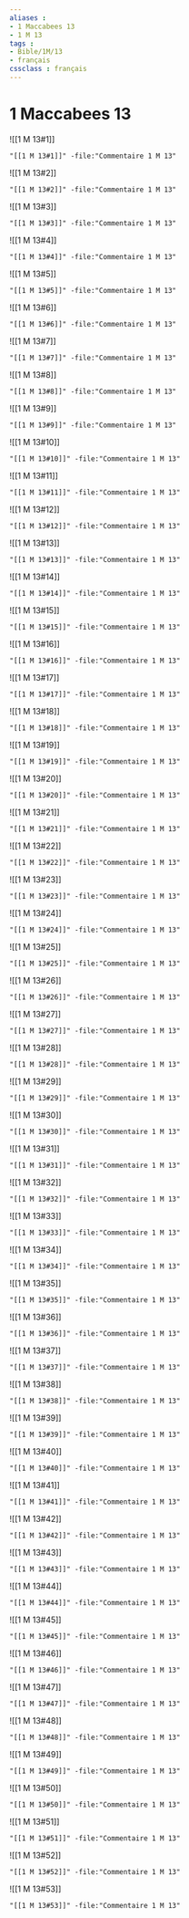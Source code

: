 ```yaml
---
aliases : 
- 1 Maccabees 13
- 1 M 13
tags : 
- Bible/1M/13
- français
cssclass : français
---
```


# 1 Maccabees 13

![[1 M 13#1]]

```query
"[[1 M 13#1]]" -file:"Commentaire 1 M 13"
```

![[1 M 13#2]]

```query
"[[1 M 13#2]]" -file:"Commentaire 1 M 13"
```

![[1 M 13#3]]

```query
"[[1 M 13#3]]" -file:"Commentaire 1 M 13"
```

![[1 M 13#4]]

```query
"[[1 M 13#4]]" -file:"Commentaire 1 M 13"
```

![[1 M 13#5]]

```query
"[[1 M 13#5]]" -file:"Commentaire 1 M 13"
```

![[1 M 13#6]]

```query
"[[1 M 13#6]]" -file:"Commentaire 1 M 13"
```

![[1 M 13#7]]

```query
"[[1 M 13#7]]" -file:"Commentaire 1 M 13"
```

![[1 M 13#8]]

```query
"[[1 M 13#8]]" -file:"Commentaire 1 M 13"
```

![[1 M 13#9]]

```query
"[[1 M 13#9]]" -file:"Commentaire 1 M 13"
```

![[1 M 13#10]]

```query
"[[1 M 13#10]]" -file:"Commentaire 1 M 13"
```

![[1 M 13#11]]

```query
"[[1 M 13#11]]" -file:"Commentaire 1 M 13"
```

![[1 M 13#12]]

```query
"[[1 M 13#12]]" -file:"Commentaire 1 M 13"
```

![[1 M 13#13]]

```query
"[[1 M 13#13]]" -file:"Commentaire 1 M 13"
```

![[1 M 13#14]]

```query
"[[1 M 13#14]]" -file:"Commentaire 1 M 13"
```

![[1 M 13#15]]

```query
"[[1 M 13#15]]" -file:"Commentaire 1 M 13"
```

![[1 M 13#16]]

```query
"[[1 M 13#16]]" -file:"Commentaire 1 M 13"
```

![[1 M 13#17]]

```query
"[[1 M 13#17]]" -file:"Commentaire 1 M 13"
```

![[1 M 13#18]]

```query
"[[1 M 13#18]]" -file:"Commentaire 1 M 13"
```

![[1 M 13#19]]

```query
"[[1 M 13#19]]" -file:"Commentaire 1 M 13"
```

![[1 M 13#20]]

```query
"[[1 M 13#20]]" -file:"Commentaire 1 M 13"
```

![[1 M 13#21]]

```query
"[[1 M 13#21]]" -file:"Commentaire 1 M 13"
```

![[1 M 13#22]]

```query
"[[1 M 13#22]]" -file:"Commentaire 1 M 13"
```

![[1 M 13#23]]

```query
"[[1 M 13#23]]" -file:"Commentaire 1 M 13"
```

![[1 M 13#24]]

```query
"[[1 M 13#24]]" -file:"Commentaire 1 M 13"
```

![[1 M 13#25]]

```query
"[[1 M 13#25]]" -file:"Commentaire 1 M 13"
```

![[1 M 13#26]]

```query
"[[1 M 13#26]]" -file:"Commentaire 1 M 13"
```

![[1 M 13#27]]

```query
"[[1 M 13#27]]" -file:"Commentaire 1 M 13"
```

![[1 M 13#28]]

```query
"[[1 M 13#28]]" -file:"Commentaire 1 M 13"
```

![[1 M 13#29]]

```query
"[[1 M 13#29]]" -file:"Commentaire 1 M 13"
```

![[1 M 13#30]]

```query
"[[1 M 13#30]]" -file:"Commentaire 1 M 13"
```

![[1 M 13#31]]

```query
"[[1 M 13#31]]" -file:"Commentaire 1 M 13"
```

![[1 M 13#32]]

```query
"[[1 M 13#32]]" -file:"Commentaire 1 M 13"
```

![[1 M 13#33]]

```query
"[[1 M 13#33]]" -file:"Commentaire 1 M 13"
```

![[1 M 13#34]]

```query
"[[1 M 13#34]]" -file:"Commentaire 1 M 13"
```

![[1 M 13#35]]

```query
"[[1 M 13#35]]" -file:"Commentaire 1 M 13"
```

![[1 M 13#36]]

```query
"[[1 M 13#36]]" -file:"Commentaire 1 M 13"
```

![[1 M 13#37]]

```query
"[[1 M 13#37]]" -file:"Commentaire 1 M 13"
```

![[1 M 13#38]]

```query
"[[1 M 13#38]]" -file:"Commentaire 1 M 13"
```

![[1 M 13#39]]

```query
"[[1 M 13#39]]" -file:"Commentaire 1 M 13"
```

![[1 M 13#40]]

```query
"[[1 M 13#40]]" -file:"Commentaire 1 M 13"
```

![[1 M 13#41]]

```query
"[[1 M 13#41]]" -file:"Commentaire 1 M 13"
```

![[1 M 13#42]]

```query
"[[1 M 13#42]]" -file:"Commentaire 1 M 13"
```

![[1 M 13#43]]

```query
"[[1 M 13#43]]" -file:"Commentaire 1 M 13"
```

![[1 M 13#44]]

```query
"[[1 M 13#44]]" -file:"Commentaire 1 M 13"
```

![[1 M 13#45]]

```query
"[[1 M 13#45]]" -file:"Commentaire 1 M 13"
```

![[1 M 13#46]]

```query
"[[1 M 13#46]]" -file:"Commentaire 1 M 13"
```

![[1 M 13#47]]

```query
"[[1 M 13#47]]" -file:"Commentaire 1 M 13"
```

![[1 M 13#48]]

```query
"[[1 M 13#48]]" -file:"Commentaire 1 M 13"
```

![[1 M 13#49]]

```query
"[[1 M 13#49]]" -file:"Commentaire 1 M 13"
```

![[1 M 13#50]]

```query
"[[1 M 13#50]]" -file:"Commentaire 1 M 13"
```

![[1 M 13#51]]

```query
"[[1 M 13#51]]" -file:"Commentaire 1 M 13"
```

![[1 M 13#52]]

```query
"[[1 M 13#52]]" -file:"Commentaire 1 M 13"
```

![[1 M 13#53]]

```query
"[[1 M 13#53]]" -file:"Commentaire 1 M 13"
```


